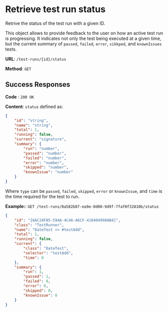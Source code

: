# Retrieve test run status

Retrive the status of the test run with a given ID.

This object allows to provide feedback to the user on how an active test run is progressing. It indicates not only the test being executed at a given time, but the current summary of `passed`, `failed`, `error`, `sikkped`, and `knownIssues` tests.

**URL**: `/test-runs/{id}/status`

**Method**: `GET`

## Success Responses

**Code** : `200 OK`

**Content**: `status` defined as:

```json
{
	"id": "string",
	"name": "string",
	"total": 1,
	"running": false,
	"current": "signature",
	"summary": {
		"run": "number",
		"passed": "number",
		"failed": "number",
		"error": "number",
		"skipped": "number",
		"knownIssue": "number"
	}
}
```

Where `type` can be `passed`, `failed`, `skipped`, `error` or `knownIssue`, and `time` is the time required for the test to run.

**Example:**: `GET /test-runs/0a582b87-ea9e-0d00-9d9f-7faf0f32810b/status`

```json
{
	"id": "{6AC24F85-594A-4C46-A6CF-410404998AB4}",
	"class": "TestRunner",
	"name": "DateTest >> #testAdd",
	"total": 1,
	"running": false,
	"current": {
		"class": "DateTest",
		"selector": "testAdd",
		"time": 0
	},
	"summary": {
		"run": 1,
		"passed": 1,
		"failed": 0,
		"error": 0,
		"skipped": 0,
		"knownIssue": 0
	}
}
```
